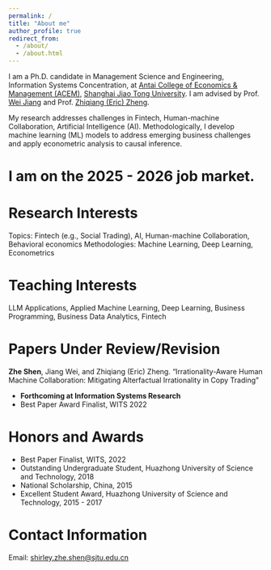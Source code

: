 ```yaml
---
permalink: /
title: "About me"
author_profile: true
redirect_from: 
  - /about/
  - /about.html
---
```


I am a Ph.D. candidate in Management Science and Engineering, Information Systems Concentration, at [Antai College of Economics & Management (ACEM)](https://www.acem.sjtu.edu.cn/en/), [Shanghai Jiao Tong University](https://en.sjtu.edu.cn/). I am advised by Prof. [Wei Jiang](https://www.acem.sjtu.edu.cn/en/faculty/jiangwei.html) and Prof. [Zhiqiang (Eric) Zheng](https://personal.utdallas.edu/~ericz/). 

My research addresses challenges in Fintech, Human-machine Collaboration, Artificial Intelligence (AI). Methodologically, I develop machine learning (ML) models to address emerging business challenges and apply econometric analysis to causal inference.

I am on the 2025 - 2026 job market.
======

Research Interests
======
Topics: Fintech (e.g., Social Trading), AI, Human-machine Collaboration, Behavioral economics
Methodologies: Machine Learning, Deep Learning, Econometrics

Teaching Interests
======
LLM Applications, Applied Machine Learning, Deep Learning, Business Programming, Business Data Analytics, Fintech

Papers Under Review/Revision 
======
**Zhe Shen**, Jiang Wei, and Zhiqiang (Eric) Zheng. “Irrationality-Aware Human Machine Collaboration: Mitigating Alterfactual Irrationality in Copy Trading”
- **Forthcoming at Information Systems Research**
- Best Paper Award Finalist, WITS 2022

Honors and Awards
======
- Best Paper Finalist, WITS, 2022
- Outstanding Undergraduate Student, Huazhong University of Science and Technology, 2018
- National Scholarship, China, 2015
- Excellent Student Award, Huazhong University of Science and Technology, 2015 - 2017

Contact Information
======
Email: [shirley.zhe.shen@sjtu.edu.cn](shirley.zhe.shen@sjtu.edu.cn)
